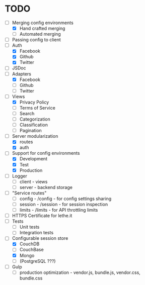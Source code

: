 # TODO

- [ ] Merging config environments
  - [x] Hand crafted merging
  - [ ] Automated merging
- [ ] Passing config to client
- [ ] Auth 
  - [x] Facebook
  - [x] Github
  - [x] Twitter
- [ ] JSDoc
- [ ] Adapters
  - [x] Facebook 
  - [ ] Github
  - [ ] Twitter
- [ ] Views
  - [x] Privacy Policy
  - [ ] Terms of Service
  - [ ] Search
  - [ ] Categorization
  - [ ] Classification
  - [ ] Pagination
- [ ] Server modularization
  - [x] routes
  - [x] auth
- [ ] Support for config environments 
  - [x] Development
  - [x] Test
  - [x] Production
- [ ] Logger
  - [ ] client - views
  - [ ] server - backend storage
- [ ] "Service routes"
  - [ ] config - /config - for config settings sharing 
  - [ ] session - /session - for session inspection
  - [ ] limits - /limits - for API throttling limits
- [ ] HTTPS Certificate for lethe.it
- [ ] Tests
  - [ ] Unit tests
  - [ ] Integration tests
- [ ] Configurable session store 
  - [x] CouchDB
  - [ ] CouchBase
  - [x] Mongo
  - [ ] (PostgreSQL ???)
- [ ] Gulp 
  - [ ] production optimization - vendor.js, bundle.js, vendor.css, bundle.css
